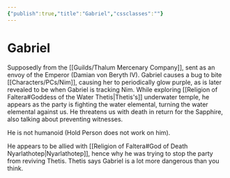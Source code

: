 ```yaml
---
{"publish":true,"title":"Gabriel","cssclasses":""}
---
```




# Gabriel

Supposedly from the [[Guilds/Thalum Mercenary Company]], sent as an envoy of the Emperor (Damian von Beryth IV). Gabriel causes a bug to bite [[Characters/PCs/Nim]], causing her to periodically glow purple, as is later revealed to be when Gabriel is tracking Nim. While exploring [[Religion of Faltera#Goddess of the Water Thetis\|Thetis's]] underwater temple, he appears as the party is fighting the water elemental, turning the water elemental against us. He threatens us with death in return for the Sapphire, also talking about preventing witnesses.

He is not humanoid (Hold Person does not work on him).

He appears to be allied with [[Religion of Faltera#God of Death Nyarlathotep\|Nyarlathotep]], hence why he was trying to stop the party from reviving Thetis. Thetis says Gabriel is a lot more dangerous than you think.
